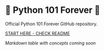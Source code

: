 # 🚀 Python 101 Forever 🚀

Official Python 101 Forever GitHub repository.

[START HERE - CHECK README](C00-Course-Introduction/)

*Markdown table with concepts coming soon*
